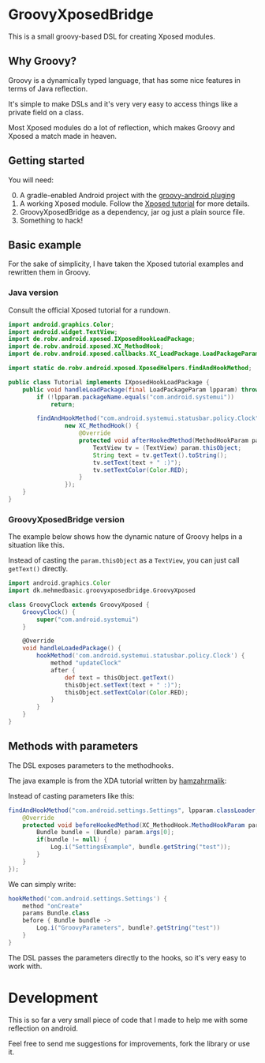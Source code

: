 # GroovyXposedBridge
This is a small groovy-based DSL for creating Xposed modules. 
## Why Groovy?
Groovy is a dynamically typed language, that has some nice features in terms of Java reflection. 

It's simple to make DSLs and it's very very easy to access things like a private field on a class.

Most Xposed modules do a lot of reflection, which makes Groovy and Xposed a match made in heaven.

## Getting started

You will need:

0. A gradle-enabled Android project with the [groovy-android pluging](https://github.com/groovy/groovy-android-gradle-plugin)
1. A working Xposed module. Follow the [Xposed tutorial](https://github.com/rovo89/XposedBridge/wiki/Development-tutorial) for more details.
2. GroovyXposedBridge as a dependency, jar og just a plain source file.
3. Something to hack!

## Basic example

For the sake of simplicity, I have taken the Xposed tutorial examples and rewritten them in Groovy.

### Java version
Consult the official Xposed tutorial for a rundown.
```java
import android.graphics.Color;
import android.widget.TextView;
import de.robv.android.xposed.IXposedHookLoadPackage;
import de.robv.android.xposed.XC_MethodHook;
import de.robv.android.xposed.callbacks.XC_LoadPackage.LoadPackageParam;

import static de.robv.android.xposed.XposedHelpers.findAndHookMethod;

public class Tutorial implements IXposedHookLoadPackage {
    public void handleLoadPackage(final LoadPackageParam lpparam) throws Throwable {
        if (!lpparam.packageName.equals("com.android.systemui"))
            return;

        findAndHookMethod("com.android.systemui.statusbar.policy.Clock", lpparam.classLoader, "updateClock",
                new XC_MethodHook() {
                    @Override
                    protected void afterHookedMethod(MethodHookParam param) throws Throwable {
                        TextView tv = (TextView) param.thisObject;
                        String text = tv.getText().toString();
                        tv.setText(text + " :)");
                        tv.setTextColor(Color.RED);
                    }
                });
    }
}
``` 

### GroovyXposedBridge version
The example below shows how the dynamic nature of Groovy helps in a situation like this.

Instead of casting the `param.thisObject` as a `TextView`, you can just call `getText()` directly.

```groovy
import android.graphics.Color
import dk.mehmedbasic.groovyxposedbridge.GroovyXposed

class GroovyClock extends GroovyXposed {
    GroovyClock() {
        super("com.android.systemui")
    }

    @Override
    void handleLoadedPackage() {
        hookMethod('com.android.systemui.statusbar.policy.Clock') {
            method "updateClock"
            after {
                def text = thisObject.getText()
                thisObject.setText(text + " :)");
                thisObject.setTextColor(Color.RED);
            }
        }
    }
}
``` 
## Methods with parameters
The DSL exposes parameters to the methodhooks.

The java example is from the XDA tutorial written by [hamzahrmalik](http://forum.xda-developers.com/showthread.php?t=2709324):

Instead of casting parameters like this:
``` java
findAndHookMethod("com.android.settings.Settings", lpparam.classLoader, "onCreate", Bundle.class, new XC_MethodHook() {
    @Override
    protected void beforeHookedMethod(XC_MethodHook.MethodHookParam param) throws Throwable {
        Bundle bundle = (Bundle) param.args[0];
        if(bundle != null) {
            Log.i("SettingsExample", bundle.getString("test"));
        }
    }
});
```

We can simply write:
```groovy
hookMethod('com.android.settings.Settings') {
    method "onCreate"
    params Bundle.class
    before { Bundle bundle ->
        Log.i("GroovyParameters", bundle?.getString("test"))
    }
}
```
The DSL passes the parameters directly to the hooks, so it's very easy to work with.

# Development
This is so far a very small piece of code that I made to help me with some reflection on android.

Feel free to send me suggestions for improvements, fork the library or use it.
